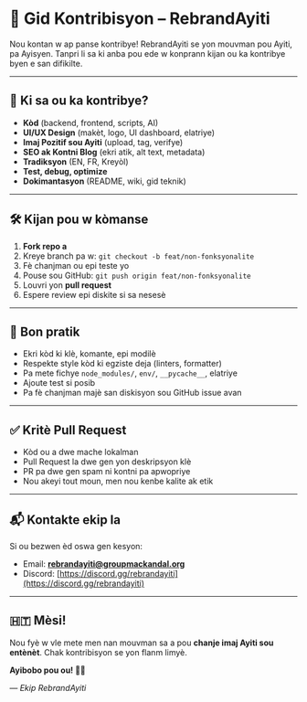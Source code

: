 # 🙌 Gid Kontribisyon – RebrandAyiti

Nou kontan w ap panse kontribye! RebrandAyiti se yon mouvman pou Ayiti, pa Ayisyen. Tanpri li sa ki anba pou ede w konprann kijan ou ka kontribye byen e san difikilte.

---

## 🔧 Ki sa ou ka kontribye?

- **Kòd** (backend, frontend, scripts, AI)
- **UI/UX Design** (makèt, logo, UI dashboard, elatriye)
- **Imaj Pozitif sou Ayiti** (upload, tag, verifye)
- **SEO ak Kontni Blog** (ekri atik, alt text, metadata)
- **Tradiksyon** (EN, FR, Kreyòl)
- **Test, debug, optimize**
- **Dokimantasyon** (README, wiki, gid teknik)

---

## 🛠 Kijan pou w kòmanse

1. **Fork repo a**
2. Kreye branch pa w: `git checkout -b feat/non-fonksyonalite`
3. Fè chanjman ou epi teste yo
4. Pouse sou GitHub: `git push origin feat/non-fonksyonalite`
5. Louvri yon **pull request**
6. Espere review epi diskite si sa nesesè

---

## 🧪 Bon pratik

- Ekri kòd ki klè, komante, epi modilè
- Respekte style kòd ki egziste deja (linters, formatter)
- Pa mete fichye `node_modules/`, `env/`, `__pycache__`, elatriye
- Ajoute test si posib
- Pa fè chanjman majè san diskisyon sou GitHub issue avan

---

## ✅ Kritè Pull Request

- Kòd ou a dwe mache lokalman
- Pull Request la dwe gen yon deskripsyon klè
- PR pa dwe gen spam ni kontni pa apwopriye
- Nou akeyi tout moun, men nou kenbe kalite ak etik

---

## 📬 Kontakte ekip la
Si ou bezwen èd oswa gen kesyon:
- Email: **rebrandayiti@groupmackandal.org**
- Discord: [https://discord.gg/rebrandayiti](https://discord.gg/rebrandayiti)

---

## 🇭🇹 Mèsi!
Nou fyè w vle mete men nan mouvman sa a pou **chanje imaj Ayiti sou entènèt**. Chak kontribisyon se yon flanm limyè.

**Ayibobo pou ou! ✊🏾**

*— Ekip RebrandAyiti*
